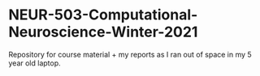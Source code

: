 # NEUR-503-Computational-Neuroscience-Winter-2021
Repository for course material + my reports as I ran out of space in my 5 year old laptop.
